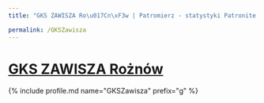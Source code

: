 ```yaml
---
title: "GKS ZAWISZA Ro\u017Cn\xF3w | Patromierz - statystyki Patronite.pl"

permalink: /GKSZawisza
---
```


# [GKS ZAWISZA Rożnów](https://patronite.pl/GKSZawisza)

{% include profile.md name="GKSZawisza" prefix="g" %}
